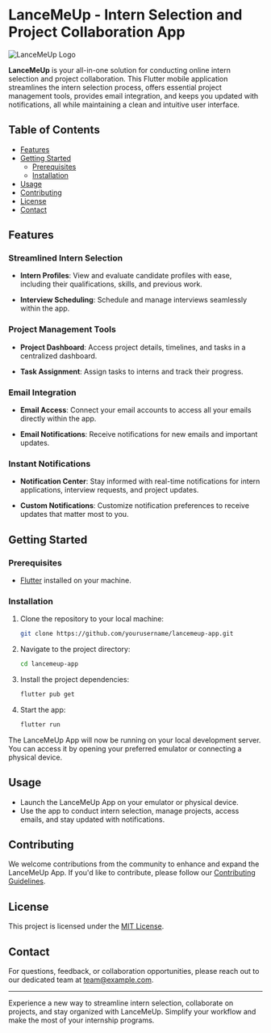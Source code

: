 # LanceMeUp - Intern Selection and Project Collaboration App

![LanceMeUp Logo]([https://github-production-user-asset-6210df.s3.amazonaws.com/93578138/271829077-e3f93826-5e0d-4eb0-a67e-d36d2f49db53.png])

**LanceMeUp** is your all-in-one solution for conducting online intern selection and project collaboration. This Flutter mobile application streamlines the intern selection process, offers essential project management tools, provides email integration, and keeps you updated with notifications, all while maintaining a clean and intuitive user interface.

## Table of Contents

- [Features](#features)
- [Getting Started](#getting-started)
  - [Prerequisites](#prerequisites)
  - [Installation](#installation)
- [Usage](#usage)
- [Contributing](#contributing)
- [License](#license)
- [Contact](#contact)

## Features

### Streamlined Intern Selection

- **Intern Profiles**: View and evaluate candidate profiles with ease, including their qualifications, skills, and previous work.

- **Interview Scheduling**: Schedule and manage interviews seamlessly within the app.

### Project Management Tools

- **Project Dashboard**: Access project details, timelines, and tasks in a centralized dashboard.

- **Task Assignment**: Assign tasks to interns and track their progress.

### Email Integration

- **Email Access**: Connect your email accounts to access all your emails directly within the app.

- **Email Notifications**: Receive notifications for new emails and important updates.

### Instant Notifications

- **Notification Center**: Stay informed with real-time notifications for intern applications, interview requests, and project updates.

- **Custom Notifications**: Customize notification preferences to receive updates that matter most to you.

## Getting Started

### Prerequisites

- [Flutter](https://flutter.dev/) installed on your machine.

### Installation

1. Clone the repository to your local machine:

   ```bash
   git clone https://github.com/yourusername/lancemeup-app.git
   ```

2. Navigate to the project directory:

   ```bash
   cd lancemeup-app
   ```

3. Install the project dependencies:

   ```bash
   flutter pub get
   ```

4. Start the app:

   ```bash
   flutter run
   ```

The LanceMeUp App will now be running on your local development server. You can access it by opening your preferred emulator or connecting a physical device.

## Usage

- Launch the LanceMeUp App on your emulator or physical device.
- Use the app to conduct intern selection, manage projects, access emails, and stay updated with notifications.

## Contributing

We welcome contributions from the community to enhance and expand the LanceMeUp App. If you'd like to contribute, please follow our [Contributing Guidelines](CONTRIBUTING.md).

## License

This project is licensed under the [MIT License](LICENSE).

## Contact

For questions, feedback, or collaboration opportunities, please reach out to our dedicated team at [team@example.com](mailto:team@example.com).

---

Experience a new way to streamline intern selection, collaborate on projects, and stay organized with LanceMeUp. Simplify your workflow and make the most of your internship programs.

